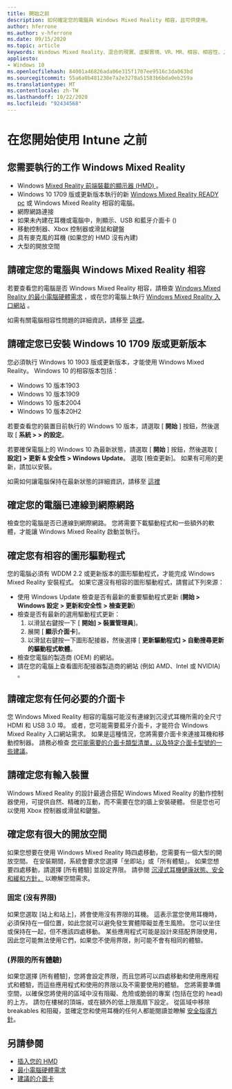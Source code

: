 ```yaml
---
title: 開始之前
description: 如何確定您的電腦與 Windows Mixed Reality 相容，且可供使用。
author: hferrone
ms.author: v-hferrone
ms.date: 09/15/2020
ms.topic: article
keywords: Windows Mixed Reality、混合的現實、虛擬實境、VR、MR、相容、相容性、入門、安裝程式、電腦、系統需求
appliesto:
- Windows 10
ms.openlocfilehash: 84001a46826ada06e315f1707ee9516c3da063bd
ms.sourcegitcommit: 55a6a0b481238e7a2e3278a51583b6bda0eb259a
ms.translationtype: MT
ms.contentlocale: zh-TW
ms.lasthandoff: 10/22/2020
ms.locfileid: "92434568"
---
```

# <a name="before-you-start"></a>在您開始使用 Intune 之前

## <a name="what-youll-need-to-run-windows-mixed-reality"></a>您需要執行的工作 Windows Mixed Reality

* Windows [Mixed Reality 前端裝載的顯示器 (HMD) ](https://www.microsoft.com/en-us/windows/windows-mixed-reality-devices)。
* Windows 10 1709 版或更新版本執行的新 [Windows Mixed Reality READY pc](https://support.microsoft.com/en-us/help/4039260/windows-10-mixed-reality-pc-hardware-guidelines) 或 Windows Mixed Reality 相容的電腦。
* 網際網路連接
* 如果未內建在耳機或電腦中，則顯示、USB 和藍牙介面卡 () 
* 移動控制器、Xbox 控制器或滑鼠和鍵盤
* 具有麥克風的耳機 (如果您的 HMD 沒有內建) 
* 大型的開放空間

## <a name="make-sure-your-pc-is-compatible-with-windows-mixed-reality"></a>請確定您的電腦與 Windows Mixed Reality 相容

若要查看您的電腦是否 Windows Mixed Reality 相容，請檢查 [Windows Mixed Reality 的最小電腦硬體需求](windows-mixed-reality-minimum-pc-hardware-compatibility-guidelines.md) ，或在您的電腦上執行 [Windows Mixed Reality 入口網站](install-windows-mixed-reality.md#launch-mixed-reality-portal) 。

如需有關電腦相容性問題的詳細資訊，請移至 [這裡](https://support.microsoft.com/en-us/help/4045777/windows-10-get-help-with-pc-compatibility-in-windows-mixed-reality)。

## <a name="make-sure-you-have-the-windows-10-version-1709-or-newer-installed"></a>請確定您已安裝 Windows 10 1709 版或更新版本

您必須執行 Windows 10 1903 版或更新版本，才能使用 Windows Mixed Reality。 Windows 10 的相容版本包括：

* Windows 10 版本1903
* Windows 10 版本1909
* Windows 10 版本2004
* Windows 10 版本20H2

若要查看您的裝置目前執行的 Windows 10 版本，請選取 [ **開始** ] 按鈕，然後選取 [ **系統 > > 的設定**。

若要確保電腦上的 Windows 10 為最新狀態，請選取 [ **開始** ] 按鈕，然後選取 [ **設定] > 更新 & 安全性 > Windows Update**。  選取 [檢查更新]。 如果有可用的更新，請加以安裝。

如需如何讓電腦保持在最新狀態的詳細資訊，請移至 [這裡](https://support.microsoft.com/en-us/help/12373/windows-update-faq)

## <a name="make-sure-your-pc-is-connected-to-the-internet"></a>確定您的電腦已連線到網際網路

檢查您的電腦是否已連線到網際網路。 您將需要下載驅動程式和一些額外的軟體，才能讓 Windows Mixed Reality 啟動並執行。

## <a name="make-sure-you-have-a-compatible-graphics-driver"></a>確定您有相容的圖形驅動程式

您的電腦必須有 WDDM 2.2 或更新版本的圖形驅動程式，才能完成 Windows Mixed Reality 安裝程式。 如果它還沒有相容的圖形驅動程式，請嘗試下列來源：

* 使用 Windows Update 檢查是否有最新的重要驅動程式更新 (**開始 > Windows 設定 > 更新和安全性 > 檢查更新**) 
* 檢查是否有最新的選用驅動程式更新：
    1. 以滑鼠右鍵按一下 [ **開始] > 裝置管理員**]。
    2. 展開 [ **顯示介面卡**]。
    3. 以滑鼠右鍵按一下圖形配接器，然後選擇 [ **更新驅動程式] > 自動搜尋更新的驅動程式軟體**。
* 檢查您電腦的製造商 (OEM) 的網站。
* 請在您的電腦上查看圖形配接器製造商的網站 (例如 AMD、Intel 或 NVIDIA) 。

## <a name="make-sure-that-you-have-any-required-adapters"></a>請確定您有任何必要的介面卡

您 Windows Mixed Reality 相容的電腦可能沒有連線到沉浸式耳機所需的全尺寸 HDMI 和 USB 3.0 埠。 或者，您可能需要藍牙介面卡，才能符合 Windows Mixed Reality 入口網站需求。  如果是這種情況，您將需要介面卡來連接耳機和移動控制器。 請務必檢查 [您可能需要的介面卡類型清單，以及特定介面卡型號的一些建議](recommended-adapters-for-windows-mixed-reality-capable-pcs.md)。

## <a name="make-sure-that-you-have-input-devices"></a>請確定您有輸入裝置

Windows Mixed Reality 的設計最適合搭配 Windows Mixed Reality 的動作控制器使用，可提供自然、精確的互動，而不需要在您的牆上安裝硬體。 但是您也可以使用 Xbox 控制器或滑鼠和鍵盤。

## <a name="make-sure-that-you-have-a-large-open-space"></a>確定您有很大的開放空間

如果您想要在使用 Windows Mixed Reality 時四處移動，您需要有一個大型的開放空間。  在安裝期間，系統會要求您選擇「坐即站」或「所有體驗」。 如果您想要四處移動，請選擇 [所有體驗] 並設定界限。 請參閱 [沉浸式耳機健康狀態、安全和緩和方針，](wmr-health-safety-comfort.md) 以瞭解空間需求。

### <a name="seated-and-standing-no-boundary"></a>固定 (沒有界限) 

如果您選取 [站上和站上]，將會使用沒有界限的耳機。 這表示當您使用耳機時，必須保持在一個位置，如此您就可以避免發生實體障礙並產生風險。 您可以坐住或保持在一起，但不應該四處移動。 某些應用程式可能是設計來搭配界限使用，因此您可能無法使用它們，如果您不使用界限，則可能不會有相同的體驗。

### <a name="all-experiences-boundary"></a> (界限的所有體驗) 

如果您選擇 [所有體驗]，您將會設定界限，而且您將可以四處移動和使用應用程式和體驗，而這些應用程式和使用的界限以及不需要使用的體驗。 您將需要準備空間，以確保您將使用的區域中沒有阻礙、危險或脆弱的專案 (包括在您的 head) 的上方。 請勿在樓梯的頂端，或在額外的低上限風扇下設定。 從區域中移除 breakables 和阻礙，並確定您和使用耳機的任何人都能閱讀並瞭解 [安全指導方針](https://support.microsoft.com/en-us/help/4039969/windows-10-mixed-reality-immersive-headset-health-safety-comfort)。

## <a name="see-also"></a>另請參閱

* [插入您的 HMD](plug-in-your-headset.md)
* [最小電腦硬體需求](windows-mixed-reality-minimum-pc-hardware-compatibility-guidelines.md)
* [建議的介面卡](recommended-adapters-for-windows-mixed-reality-capable-pcs.md)